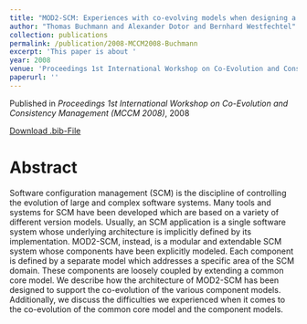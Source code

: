```yaml
---
title: "MOD2-SCM: Experiences with co-evolving models when designing a modular SCM system"
author: "Thomas Buchmann and Alexander Dotor and Bernhard Westfechtel"
collection: publications
permalink: /publication/2008-MCCM2008-Buchmann
excerpt: 'This paper is about '
year: 2008
venue: 'Proceedings 1st International Workshop on Co-Evolution and Consistency Management (MCCM 2008)'
paperurl: ''
---
```


Published in *Proceedings 1st International Workshop on Co-Evolution and Consistency Management (MCCM 2008)*, 2008


[Download .bib-File](https://tbuchmann.github.io/files/MCCM2008-Buchmann.bib)

Abstract
=====

Software configuration management (SCM) is the discipline of controlling the evolution of large and complex software systems. Many tools and systems for SCM have been developed which are based on a variety of different version models. Usually, an SCM application is a single software system whose underlying architecture is implicitly defined by its implementation. MOD2-SCM, instead, is a modular and extendable SCM system whose components have been explicitly modeled. Each component is defined by a separate model which addresses a specific area of the SCM domain. These components are loosely coupled by extending a common core model. We describe how the architecture of MOD2-SCM has been designed to support the co-evolution of the various component models. Additionally, we discuss the difficulties we experienced when it comes to the co-evolution of the common core model and the component models.